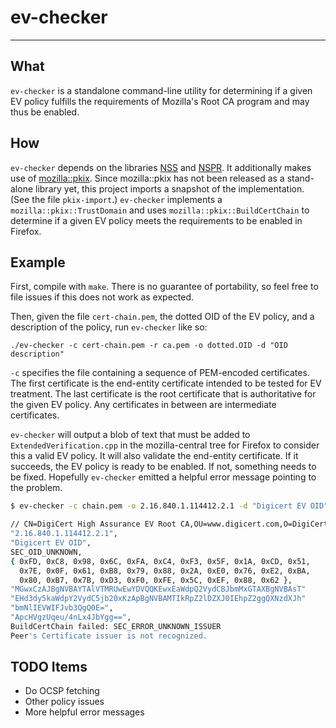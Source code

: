 # ev-checker #
******

## What ##
`ev-checker` is a standalone command-line utility for determining if a given EV
policy fulfills the requirements of Mozilla's Root CA program and may thus be
enabled.

## How ##
`ev-checker` depends on the libraries
[NSS](https://developer.mozilla.org/en-US/docs/Mozilla/Projects/NSS) and
[NSPR](https://developer.mozilla.org/en-US/docs/Mozilla/Projects/NSPR). It
additionally makes use of
[mozilla::pkix](https://wiki.mozilla.org/SecurityEngineering/Certificate_Verification).
Since mozilla::pkix has not been released as a stand-alone library yet, this
project imports a snapshot of the implementation. (See the file `pkix-import`.)
`ev-checker` implements a `mozilla::pkix::TrustDomain` and uses
`mozilla::pkix::BuildCertChain` to determine if a given EV policy meets the
requirements to be enabled in Firefox.

## Example ##
First, compile with `make`. There is no guarantee of portability, so feel free
to file issues if this does not work as expected.

Then, given the file `cert-chain.pem`, the dotted OID of the EV policy, and a
description of the policy, run `ev-checker` like so:

`./ev-checker -c cert-chain.pem -r ca.pem -o dotted.OID -d "OID description"`

`-c` specifies the file containing a sequence of PEM-encoded certificates. The
first certificate is the end-entity certificate intended to be tested for EV
treatment. The last certificate is the root certificate that is authoritative
for the given EV policy. Any certificates in between are intermediate
certificates.

`ev-checker` will output a blob of text that must be added to
`ExtendedVerification.cpp` in the mozilla-central tree for Firefox to consider
this a valid EV policy. It will also validate the end-entity certificate. If it
succeeds, the EV policy is ready to be enabled. If not, something needs to be
fixed. Hopefully `ev-checker` emitted a helpful error message pointing to the
problem.

```bash
$ ev-checker -c chain.pem -o 2.16.840.1.114412.2.1 -d "Digicert EV OID" -h addons.mozilla.org

// CN=DigiCert High Assurance EV Root CA,OU=www.digicert.com,O=DigiCert Inc,C=US
"2.16.840.1.114412.2.1",
"Digicert EV OID",
SEC_OID_UNKNOWN,
{ 0xFD, 0xC8, 0x98, 0x6C, 0xFA, 0xC4, 0xF3, 0x5F, 0x1A, 0xCD, 0x51, 
  0x7E, 0x0F, 0x61, 0xB8, 0x79, 0x88, 0x2A, 0xE0, 0x76, 0xE2, 0xBA, 
  0x80, 0xB7, 0x7B, 0xD3, 0xF0, 0xFE, 0x5C, 0xEF, 0x88, 0x62 },
"MGwxCzAJBgNVBAYTAlVTMRUwEwYDVQQKEwxEaWdpQ2VydCBJbmMxGTAXBgNVBAsT"
"EHd3dy5kaWdpY2VydC5jb20xKzApBgNVBAMTIkRpZ2lDZXJ0IEhpZ2ggQXNzdXJh"
"bmNlIEVWIFJvb3QgQ0E=",
"ApcHVgzUqeu/4nLx4JbYgg==",
BuildCertChain failed: SEC_ERROR_UNKNOWN_ISSUER
Peer's Certificate issuer is not recognized.
```

## TODO Items ##
* Do OCSP fetching
* Other policy issues
* More helpful error messages
